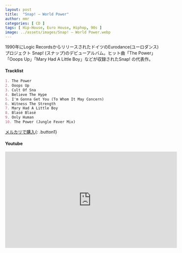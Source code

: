 ```yaml
---
layout: post
title:  "Snap! – World Power"
author: mmr
categories: [ CD ]
tags: [ Hip-House, Euro House, Hiphop, 90s ]
image: ../assets/images/Snap! – World Power.webp
---
```


1990年にLogic RecordsからリリースされたドイツのEurodance(ユーロダンス)プロジェクト Snap! (スナップ)のデビューアルバム。ヒット曲「The Power」「Ooops Up」「Mary Had A Little Boy」などが収録されたSnap! の代表作。

#### Tracklist
```md
1. The Power
2. Ooops Up
3. Cult Of Sna
4. Believe The Hype
5. I'm Gonna Get You (To Whom It May Concern)
6. Witness The Strength
7. Mary Had A Little Boy
8. Blasé Blasé
9. Only Human
10. The Power (Jungle Fever Mix)
```

[メルカリで購入](https://jp.mercari.com/item/m30191324819?afid=6142608987){: .button1}

#### Youtube
<iframe width="560" height="315" src="https://www.youtube.com/embed/nm6DO_7px1I?si=bDNzXKZ6XtaLZu1Z" title="YouTube video player" frameborder="0" allow="accelerometer; autoplay; clipboard-write; encrypted-media; gyroscope; picture-in-picture; web-share" referrerpolicy="strict-origin-when-cross-origin" allowfullscreen></iframe>